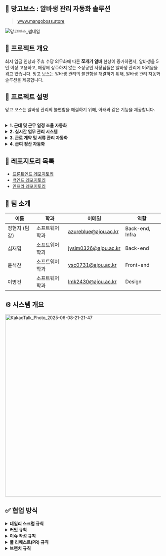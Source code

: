 ## 🥭 망고보스 : 알바생 관리 자동화 솔루션
> www.mangoboss.store

![망고보스_썸네일](https://github.com/user-attachments/assets/fa80c4d7-8976-4d36-b279-f3a04301c092)


## 📌 프로젝트 개요

최저 임금 인상과 주휴 수당 의무화에 따른 **쪼개기 알바** 현상이 증가하면서, 알바생을 5인 이상 고용하고,
매장에 상주하지 않는 소상공인 사장님들은 알바생 관리에 어려움을 겪고 있습니다. 망고 보스는 알바생 관리의 불편함을 해결하기 위해, 알바생 관리 자동화 솔루션을 제공합니다.

## 📌 프로젝트 설명
망고 보스는 알바생 관리의 불편함을 해결하기 위해, 아래와 같은 기능을 제공합니다.

<br>

<details> 
<summary><b>1. 근태 및 근무 일정 조율 자동화 </b></summary>
<br>
알바생의 출퇴근 시간 기록 및 근무 일정 관리를 자동화합니다.<br>
<b>QR 체크인이나 GPS 기반 출퇴근</b> 기록을 통해 출근 여부를 정확하게 파악할 수 있으며,<br>
알바생이 직접 근무 변경이나 근태 기록 수정 요청을 할 수 있어  
사장이 일일이 확인하고 처리해야 하는 부담을 줄여줍니다.<br>
간편한 요청 승인 기능으로 근태 관리가 훨씬 편리해집니다.

<br>
</details> 

<details> 
<summary><b>2. 실시간 업무 관리 시스템</b></summary>
<br>
알바생의 업무 현황을 실시간으로 확인할 수 있는 대시보드를 제공합니다.<br>
업무 지시 사항 전달, 완료 여부 체크, 피드백 기록 등의 기능을 포함하여  
현장 운영 상황을 한눈에 파악하고 빠르게 대응할 수 있도록 지원합니다.  <br>
이를 통해 커뮤니케이션 오류를 줄이고 업무 생산성을 향상시킬 수 있습니다.
<br>
</details> 

<details> 
<summary><b>3. 근로 계약 및 서류 관리 자동화</b></summary>
<br>
전자 서명을 통해 근로 계약을 간편하게 체결할 수 있으며,  
주민등록증 사본 등 필수 서류도 온라인으로 업로드할 수 있습니다. <br> 
요청 중인지 완료됐는지 진행 상태를 쉽게 확인할 수 있고,  
계약서는 PDF로 저장하거나 다시 내려받을 수 있어 관리가 편리합니다.  <br>
모든 서류는 안전하게 보관되며 언제든 열람 가능합니다.
<br>
</details> 

<details> 
<summary><b>4. 급여 정산 자동화</b></summary>
<br>
출퇴근 기록, 시급, 주휴수당, 세금 및 각종 공제 항목을 바탕으로  
급여를 자동 계산하고, 정해진 날짜에 맞춰 송금까지 자동화할 수 있습니다.  <br>
알바생에게는 급여 명세서를 자동으로 발급해 투명하게 정보를 제공합니다.  <br>
사장은 계산 실수 없이 편리하게 급여를 정산할 수 있습니다.
<br>
</details>


## 🚀 레포지토리 목록

- <a href="https://github.com/Mango-Butter/dev-fe" target="_blank"> 프론트엔드 레포지토리</a>
- <a href="https://github.com/Mango-Butter/dev-fe" target="_blank"> 백엔드 레포지토리</a>
- <a href="https://github.com/Mango-Butter/dev-infra" target="_blank"> 인프라 레포지토리</a>


## 👤 팀 소개

| 이름       | 학과 | 이메일 | 역할              |
|----------| --- | --- |-----------------|
| 정현지 (팀장) | 소프트웨어학과 | azureblue@ajou.ac.kr | Back-end, Infra |
| 심재엽      | 소프트웨어학과 | jysim0326@ajou.ac.kr | Back-end        |
| 윤석찬      | 소프트웨어학과 | ysc0731@ajou.ac.kr | Front-end       |
| 이명건      | 소프트웨어학과 | lmk2430@ajou.ac.kr | Design          |



## ⚙️ 시스템 개요
<img width="589" alt="KakaoTalk_Photo_2025-06-08-21-21-47" src="https://github.com/user-attachments/assets/add5007e-2805-41d3-965a-dba443818487" />


## ✅ 협업 방식

<details>
<summary><b>데일리 스크럼 규칙</b></summary>

**진행 방식**

- 매일 **오전 10시**, 슬랙 채널을 통해 아래 항목들을 간단히 공유합니다.
- 형식은 자유롭게 하되, 핵심 내용을 빠짐없이 전달합니다.

**공유 항목**

1. 어제까지 했던 Task 및 일정을 작성해주세요.
2. 오늘 할 Task 및 일정을 작성해주세요.
3. 수행하는 업무 과정에서 발생한 특이사항을 적어주세요.
4. 기타 공유할 사항이 존재한다면 작성해주세요.

</details>

<details>
<summary><b>커밋 규칙</b></summary>

**형식**

```
{Type}: {Message} ({issueNum})

ex) feat: 예약 Dto 수정 (#31)
```

**Type 목록**

- `init`: 프로젝트 초기 설정
- `feat`: 새로운 기능 추가
- `fix`: 버그 수정
- `docs`: 문서 수정
- `style`: 코드 포맷팅, 세미콜론 누락 등 (기능 변경 없음)
- `refactor`: 코드 리팩토링
- `test`: 테스트 코드 작성 또는 수정
- `chore`: 빌드 설정, 패키지 관리 등
- `design`: (프론트) CSS 수정/추가
- `remove`: 코드/파일 삭제
- `build`: 빌드 파일 관련
- `cicd`: CI/CD 관련 설정

**작성 규칙**

- 커밋 메시지는 **한글로** 작성
- 파일명, 디렉토리명은 **커밋 메시지에 작성 금지**
- `:` 뒤에만 스페이스 있음 → `feat: 메시지`

</details>

<details>
<summary><b>이슈 작성 규칙</b></summary>


**제목 형식**

```
[{state}] {issue title}

ex) [feat] 로그인 기능 개발
```

**템플릿 예시**

```
---
name: issue_template_feature
about: 기능개발 시 이슈 템플릿
title: "[feat]"
---

## 🤔 기능 설명

> 추가하려는 기능에 대해 간결하게 설명해주세요

## 💻 작업 상세 내용

- [ ] TODO

## 참고할 수 있는 자료 (선택)
```

</details>

<details>
<summary><b>풀 리퀘스트(PR) 규칙</b></summary>


**제목 형식**

```
[#이슈번호] 작업 요약

ex) [#13] 로그인 페이지 퍼블리싱
```

**본문 작성 예시**

```
## #️⃣ 연관 이슈
> ex) #13

### PR 타입
- [ ] 기능 추가
- [ ] 기능 삭제
- [ ] 버그 수정
- [ ] 의존성/환경 설정

## 💻 작업 내용
- [ ] TODO

### 테스트 결과 or 스크린샷 (선택)
> 캡처 첨부

## 💬 리뷰 요구사항 (선택)
> 리뷰 시 중점적으로 봐줬으면 하는 부분
```

**기타 주의사항**

- `Squash Merge` 사용
- 여러 이슈가 관련될 경우, PR 제목에는 대표 이슈만 쓰고 커밋에 모두 포함
- 예시:

```
[#13] 로그인 페이지 퍼블리싱 (#56)
  - fix: 로그인 페이지 오류 수정 (#46, #47)
  - fix: 소셜 로그인 연동 버그 (#48)
```

</details>

<details>
<summary><b>브랜치 규칙</b></summary>


**형식**

```
{state}/{issueNum}/{userStoryNum}

ex) feat/#131/1-2
```

**규칙**

1. `dev` 브랜치에서 분기
2. UserStory 번호만 부여 (Task X)
3. 작업 완료 후 PR 생성 및 리뷰
4. `main`에 **Squash Merge**

</details>
